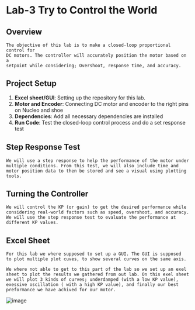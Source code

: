 # Lab-3 Try to Control the World

## Overview
    The objective of this lab is to make a closed-loop proportional control for
    DC motors. The controller will accurately position the motor based on a
    setpoint while considering; Overshoot, response time, and accuracy.
    
## Project Setup
    
1. **Excel sheet/GUI**: Setting up the repository for this lab.
2. **Motor and Encoder**: Connecting DC motor and encoder to the right pins on Nucleo and shoe
3. **Dependencies**: Add all necessary dependencies are installed
4. **Run Code**: Test the closed-loop control process and do a set response test

## Step Response Test
    We will use a step response to help the performance of the motor under
    multiple conditions. From this test, we will also include time and 
    motor position data to then be stored and see a visual using plotting
    tools.
    
## Turning the Controller
    We will control the KP (or gain) to get the desired performance while 
    considering real-world factors such as speed, overshoot, and accuracy.
    We will use the step response test to evaluate the performance at 
    different KP values.
    
## Excel Sheet
    For this lab we where supposed to set up a GUI. The GUI is supposed
    to plot multiple plot cuves, to show several curves on the same axis.

    We where not able to get to this part of the lab so we set up an exel
    sheet to plot the results we gathered from out lab. On this exel sheet
    we will plot 3 kinds of curves; underdamped (with a low KP value), 
    exessive oscillation ( with a high KP value), and finally our best
    preformance we have achived for our motor.


![image](https://github.com/alialauren1/Lab-3/assets/157066050/c7b5fdc4-4317-47af-89b1-9c502eeae2c0)

